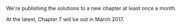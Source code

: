 
We're publishing the solutions to a new chapter at least once a month. 

At the latest, Chapter 7 will be out in March 2017.